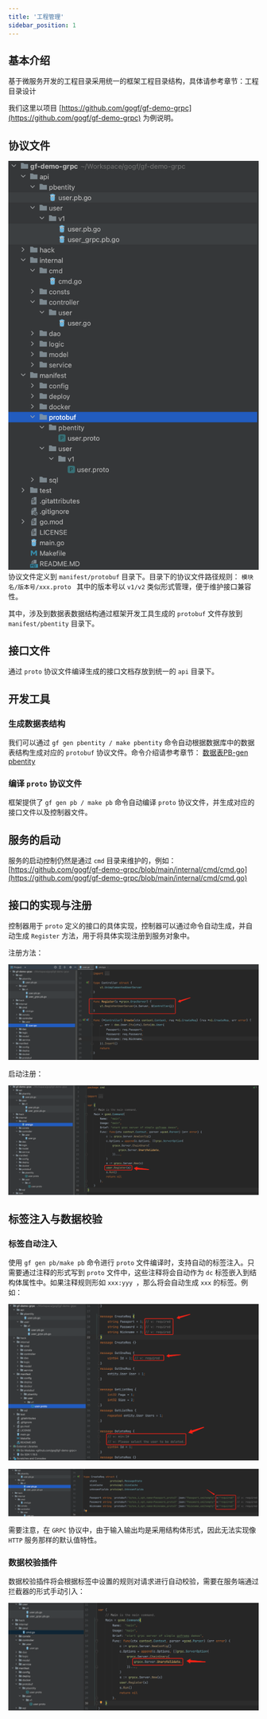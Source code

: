 ```yaml
---
title: '工程管理'
sidebar_position: 1
---
```


## 基本介绍

基于微服务开发的工程目录采用统一的框架工程目录结构，具体请参考章节：工程目录设计

我们这里以项目 [https://github.com/gogf/gf-demo-grpc](https://github.com/gogf/gf-demo-grpc) 为例说明。

## 协议文件

![](/markdown/af7073daa60a5be803568478d927642f.png)协议文件定义到 `manifest/protobuf` 目录下。目录下的协议文件路径规则： `模块名/版本号/xxx.proto ` 其中的版本号以 `v1/v2` 类似形式管理，便于维护接口兼容性。

其中，涉及到数据表数据结构通过框架开发工具生成的 `protobuf` 文件存放到 `manifest/pbentity` 目录下。

## 接口文件

通过 `proto` 协议文件编译生成的接口文档存放到统一的 `api` 目录下。

## 开发工具

### 生成数据表结构

我们可以通过 `gf gen pbentity / make pbentity` 命令自动根据数据库中的数据表结构生成对应的 `protobuf` 协议文件。命令介绍请参考章节： [数据表PB-gen pbentity](output/goframe-v2.3-md/开发工具/代码生成-gen/数据表PB-gen%20pbentity)

### 编译 `proto` 协议文件

框架提供了 `gf gen pb / make pb` 命令自动编译 `proto` 协议文件，并生成对应的接口文件以及控制器文件。

## 服务的启动

服务的启动控制仍然是通过 `cmd` 目录来维护的，例如： [https://github.com/gogf/gf-demo-grpc/blob/main/internal/cmd/cmd.go](https://github.com/gogf/gf-demo-grpc/blob/main/internal/cmd/cmd.go)

## 接口的实现与注册

控制器用于 `proto` 定义的接口的具体实现，控制器可以通过命令自动生成，并自动生成 `Register` 方法，用于将具体实现注册到服务对象中。

注册方法：

![](/markdown/bc613f0f836cc18966b00c34b0f462f6.png)

启动注册：

![](/markdown/8f38b223d7a84f33c652523a7c0652f6.png)

## 标签注入与数据校验

### 标签自动注入

使用 `gf gen pb/make pb` 命令进行 `proto` 文件编译时，支持自动的标签注入。只需要通过注释的形式写到 `proto` 文件中，这些注释将会自动作为 `dc` 标签嵌入到结构体属性中。如果注释规则形如 `xxx:yyy `，那么将会自动生成 `xxx` 的标签。例如：

![](/markdown/4ed16481b241ccec88cbe754292a7bed.png)

![](/markdown/9b7b68aec3c1d5d4fc1715bdd9f0def3.png)

需要注意，在 `GRPC` 协议中，由于输入输出均是采用结构体形式，因此无法实现像 `HTTP` 服务那样的默认值特性。

### 数据校验插件

数据校验插件将会根据标签中设置的规则对请求进行自动校验，需要在服务端通过拦截器的形式手动引入：

![](/markdown/552f77b451427f03a6ca4113dd732686.png)